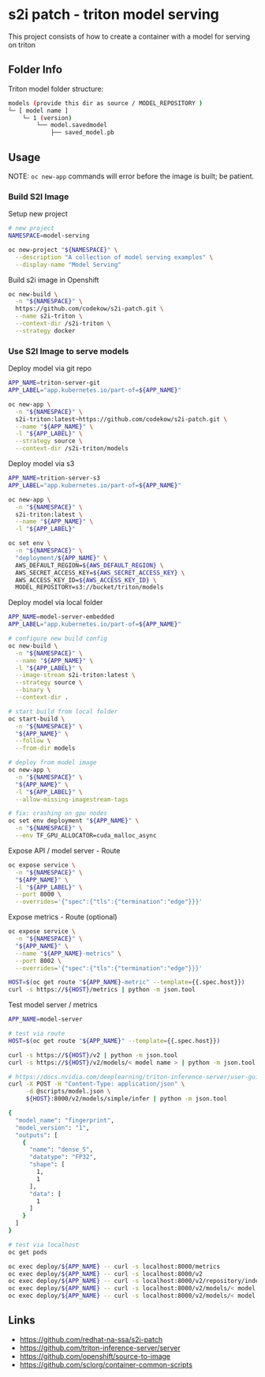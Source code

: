 # s2i patch - triton model serving

This project consists of how to create a container with a model for serving on triton

## Folder Info

Triton model folder structure:

```sh
models (provide this dir as source / MODEL_REPOSITORY )
└─ [ model name ]
    └─ 1 (version)
        └── model.savedmodel
            ├── saved_model.pb
```

## Usage

NOTE: `oc new-app` commands will error before the image is built; be patient.

### Build S2I Image

Setup new project

```sh
# new project
NAMESPACE=model-serving

oc new-project "${NAMESPACE}" \
  --description "A collection of model serving examples" \
  --display-name "Model Serving"
```

Build s2i image in Openshift

```sh
oc new-build \
  -n "${NAMESPACE}" \
  https://github.com/codekow/s2i-patch.git \
  --name s2i-triton \
  --context-dir /s2i-triton \
  --strategy docker
```

### Use S2I Image to serve models

Deploy model via git repo

```sh
APP_NAME=triton-server-git
APP_LABEL="app.kubernetes.io/part-of=${APP_NAME}"

oc new-app \
  -n "${NAMESPACE}" \
  s2i-triton:latest~https://github.com/codekow/s2i-patch.git \
  --name "${APP_NAME}" \
  -l "${APP_LABEL}" \
  --strategy source \
  --context-dir /s2i-triton/models
```

Deploy model via s3

```sh
APP_NAME=trition-server-s3
APP_LABEL="app.kubernetes.io/part-of=${APP_NAME}"

oc new-app \
  -n "${NAMESPACE}" \
  s2i-triton:latest \
  --name "${APP_NAME}" \
  -l "${APP_LABEL}"

oc set env \
  -n "${NAMESPACE}" \
  "deployment/${APP_NAME}" \
  AWS_DEFAULT_REGION=${AWS_DEFAULT_REGION} \
  AWS_SECRET_ACCESS_KEY=${AWS_SECRET_ACCESS_KEY} \
  AWS_ACCESS_KEY_ID=${AWS_ACCESS_KEY_ID} \
  MODEL_REPOSITORY=s3://bucket/triton/models
```

Deploy model via local folder

```sh
APP_NAME=model-server-embedded
APP_LABEL="app.kubernetes.io/part-of=${APP_NAME}"

# configure new build config
oc new-build \
  -n "${NAMESPACE}" \
  --name "${APP_NAME}" \
  -l "${APP_LABEL}" \
  --image-stream s2i-triton:latest \
  --strategy source \
  --binary \
  --context-dir .
```

```sh
# start build from local folder
oc start-build \
  -n "${NAMESPACE}" \
  "${APP_NAME}" \
  --follow \
  --from-dir models
```

```sh
# deploy from model image
oc new-app \
  -n "${NAMESPACE}" \
  "${APP_NAME}" \
  -l "${APP_LABEL}" \
  --allow-missing-imagestream-tags

# fix: crashing on gpu nodes
oc set env deployment "${APP_NAME}" \
  -n "${NAMESPACE}" \
  --env TF_GPU_ALLOCATOR=cuda_malloc_async
```

Expose API / model server - Route

```sh
oc expose service \
  -n "${NAMESPACE}" \
  "${APP_NAME}" \
  -l "${APP_LABEL}" \
  --port 8000 \
  --overrides='{"spec":{"tls":{"termination":"edge"}}}'
```

Expose metrics  - Route (optional)

```sh
oc expose service \
  -n "${NAMESPACE}" \
  "${APP_NAME}" \
  --name "${APP_NAME}-metrics" \
  --port 8002 \
  --overrides='{"spec":{"tls":{"termination":"edge"}}}'

HOST=$(oc get route "${APP_NAME}-metric" --template={{.spec.host}})
curl -s https://${HOST}/metrics | python -m json.tool
```

Test model server / metrics

```sh
APP_NAME=model-server

# test via route
HOST=$(oc get route "${APP_NAME}" --template={{.spec.host}})

curl -s https://${HOST}/v2 | python -m json.tool
curl -s https://${HOST}/v2/models/< model name > | python -m json.tool > model.json
```

```sh
# https://docs.nvidia.com/deeplearning/triton-inference-server/user-guide/docs/protocol/extension_model_repository.html#index
curl -X POST -H "Content-Type: application/json" \
     -d @scripts/model.json \
     ${HOST}:8000/v2/models/simple/infer | python -m json.tool
```

```sh
{
  "model_name": "fingerprint",
  "model_version": "1",
  "outputs": [
    {
      "name": "dense_5",
      "datatype": "FP32",
      "shape": [
        1,
        1
      ],
      "data": [
        1
      ]
    }
  ]
}
```

```sh
# test via localhost
oc get pods

oc exec deploy/${APP_NAME} -- curl -s localhost:8000/metrics
oc exec deploy/${APP_NAME} -- curl -s localhost:8000/v2
oc exec deploy/${APP_NAME} -- curl -s localhost:8000/v2/repository/index
oc exec deploy/${APP_NAME} -- curl -s localhost:8000/v2/models/< model name >
oc exec deploy/${APP_NAME} -- curl -s localhost:8000/v2/models/< model name >/config
```

## Links

- https://github.com/redhat-na-ssa/s2i-patch
- https://github.com/triton-inference-server/server
- https://github.com/openshift/source-to-image
- https://github.com/sclorg/container-common-scripts
